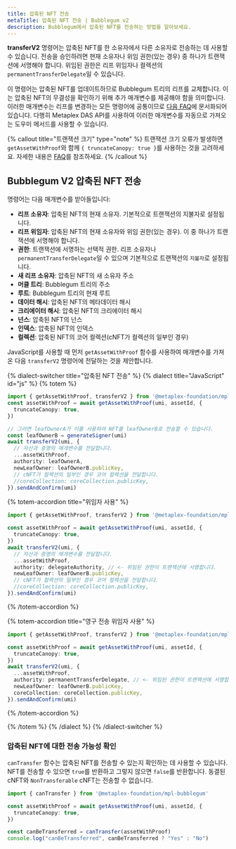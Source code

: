 ```yaml
---
title: 압축된 NFT 전송
metaTitle: 압축된 NFT 전송 | Bubblegum v2
description: Bubblegum에서 압축된 NFT를 전송하는 방법을 알아보세요.
---
```


**transferV2** 명령어는 압축된 NFT를 한 소유자에서 다른 소유자로 전송하는 데 사용할 수 있습니다. 전송을 승인하려면 현재 소유자나 위임 권한(있는 경우) 중 하나가 트랜잭션에 서명해야 합니다. 위임된 권한은 리프 위임자나 컬렉션의 `permanentTransferDelegate`일 수 있습니다.

이 명령어는 압축된 NFT를 업데이트하므로 Bubblegum 트리의 리프를 교체합니다. 이는 압축된 NFT의 무결성을 확인하기 위해 추가 매개변수를 제공해야 함을 의미합니다. 이러한 매개변수는 리프를 변경하는 모든 명령어에 공통이므로 [다음 FAQ](/kr/bubblegum-v2/faq#replace-leaf-instruction-arguments)에 문서화되어 있습니다. 다행히 Metaplex DAS API를 사용하여 이러한 매개변수를 자동으로 가져오는 도우미 메서드를 사용할 수 있습니다.

{% callout title="트랜잭션 크기" type="note" %}
트랜잭션 크기 오류가 발생하면 `getAssetWithProof`와 함께 `{ truncateCanopy: true }`를 사용하는 것을 고려하세요. 자세한 내용은 [FAQ](/kr/bubblegum-v2/faq#replace-leaf-instruction-arguments)를 참조하세요.
{% /callout %}

## Bubblegum V2 압축된 NFT 전송

명령어는 다음 매개변수를 받아들입니다:

- **리프 소유자**: 압축된 NFT의 현재 소유자. 기본적으로 트랜잭션의 지불자로 설정됩니다.
- **리프 위임자**: 압축된 NFT의 현재 소유자와 위임 권한(있는 경우). 이 중 하나가 트랜잭션에 서명해야 합니다.
- **권한**: 트랜잭션에 서명하는 선택적 권한. 리프 소유자나 `permanentTransferDelegate`일 수 있으며 기본적으로 트랜잭션의 `지불자`로 설정됩니다.
- **새 리프 소유자**: 압축된 NFT의 새 소유자 주소
- **머클 트리**: Bubblegum 트리의 주소
- **루트**: Bubblegum 트리의 현재 루트
- **데이터 해시**: 압축된 NFT의 메타데이터 해시
- **크리에이터 해시**: 압축된 NFT의 크리에이터 해시
- **넌스**: 압축된 NFT의 넌스
- **인덱스**: 압축된 NFT의 인덱스
- **컬렉션**: 압축된 NFT의 코어 컬렉션(cNFT가 컬렉션의 일부인 경우)

JavaScript를 사용할 때 먼저 `getAssetWithProof` 함수를 사용하여 매개변수를 가져온 다음 `transferV2` 명령어에 전달하는 것을 제안합니다.

{% dialect-switcher title="압축된 NFT 전송" %}
{% dialect title="JavaScript" id="js" %}
{% totem %}

```ts
import { getAssetWithProof, transferV2 } from '@metaplex-foundation/mpl-bubblegum';
const assetWithProof = await getAssetWithProof(umi, assetId, {
  truncateCanopy: true,
})

// 그러면 leafOwnerA가 이를 사용하여 NFT를 leafOwnerB로 전송할 수 있습니다.
const leafOwnerB = generateSigner(umi)
await transferV2(umi, {
  // 자산과 증명의 매개변수를 전달합니다.
  ...assetWithProof,
  authority: leafOwnerA,
  newLeafOwner: leafOwnerB.publicKey,
  // cNFT가 컬렉션의 일부인 경우 코어 컬렉션을 전달합니다.
  //coreCollection: coreCollection.publicKey, 
}).sendAndConfirm(umi)
```

{% totem-accordion title="위임자 사용" %}

```ts
import { getAssetWithProof, transferV2 } from '@metaplex-foundation/mpl-bubblegum'

const assetWithProof = await getAssetWithProof(umi, assetId, {
  truncateCanopy: true,
})
await transferV2(umi, {
  // 자산과 증명의 매개변수를 전달합니다.
  ...assetWithProof,
  authority: delegateAuthority, // <- 위임된 권한이 트랜잭션에 서명합니다.
  newLeafOwner: leafOwnerB.publicKey,
  // cNFT가 컬렉션의 일부인 경우 코어 컬렉션을 전달합니다.
  //coreCollection: coreCollection.publicKey, 
}).sendAndConfirm(umi)
```

{% /totem-accordion %}

{% totem-accordion title="영구 전송 위임자 사용" %}

```ts
import { getAssetWithProof, transferV2 } from '@metaplex-foundation/mpl-bubblegum'

const assetWithProof = await getAssetWithProof(umi, assetId, {
  truncateCanopy: true,
})
await transferV2(umi, {
  ...assetWithProof,
  authority: permanentTransferDelegate, // <- 위임된 권한이 트랜잭션에 서명합니다.
  newLeafOwner: leafOwnerB.publicKey,
  coreCollection: coreCollection.publicKey, 
}).sendAndConfirm(umi)
```

{% /totem-accordion %}

{% /totem %}
{% /dialect %}
{% /dialect-switcher %}

### 압축된 NFT에 대한 전송 가능성 확인

`canTransfer` 함수는 압축된 NFT를 전송할 수 있는지 확인하는 데 사용할 수 있습니다. NFT를 전송할 수 있으면 `true`를 반환하고 그렇지 않으면 `false`를 반환합니다. 동결된 cNFT와 `NonTransferable` cNFT는 전송할 수 없습니다.

```ts
import { canTransfer } from '@metaplex-foundation/mpl-bubblegum'

const assetWithProof = await getAssetWithProof(umi, assetId, {
  truncateCanopy: true,
})

const canBeTransferred = canTransfer(assetWithProof)
console.log("canBeTransferred", canBeTransferred ? "Yes" : "No")
```